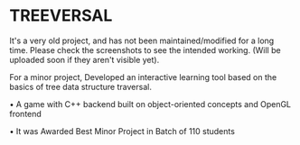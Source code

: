 # TREEVERSAL
It's a very old project, and has not been maintained/modified for a long time.
Please check the screenshots to see the intended working. (Will be uploaded soon if they aren't visible yet).

For a minor project, Developed an interactive learning tool based on the basics of tree data structure traversal.

• A game with C++ backend built on object-oriented concepts and OpenGL frontend 

• It was Awarded Best Minor Project in Batch of 110 students
